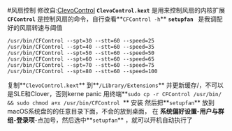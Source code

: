 #风扇控制
修改自:[ClevoControl](https://github.com/datasone/ClevoControl "ClevoControl")
**`ClevoControl.kext`** 是用来控制风扇的内核扩展
**`CFControl`**  是控制风扇的命令，自行查看**`CFControl -h`** 
**`setupfan `** 是我调配好的风扇转速与阈值
```
/usr/bin/CFControl --spt=30 --stt=60 --speed=25
/usr/bin/CFControl --spt=40 --stt=60 --speed=35
/usr/bin/CFControl --spt=50 --stt=60 --speed=50
/usr/bin/CFControl --spt=60 --stt=60 --speed=65
/usr/bin/CFControl --spt=70 --stt=60 --speed=75
/usr/bin/CFControl --spt=80 --stt=60 --speed=100
```
复制**`ClevoControl.kext`** 到**`/Library/Extensions`** 并更新缓存/，不可以是SLE和Clover，否则kerne panic
用终端**`sudo cp -r CFControl /usr/bin/ && sudo chmod a+x /usr/bin/CFControl `** 安装
然后把**`setupfan`** 放到macOS系统盘的的任意目录下面，不会的放到桌面，
在 **系统偏好设置-用户与群组-登录项**-点加号，然后选中**`setupfan`** ，就可以开机自动执行了


